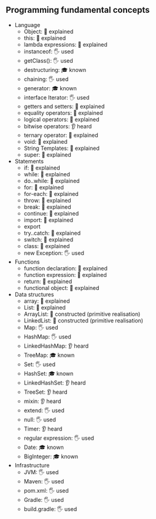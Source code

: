 ## Programming fundamental concepts

- Language
  - Object: 🙋 explained
  - this: 🙋 explained
  - lambda expressions: 🙋 explained
  - instanceof: 🖐️ used
  - getClass(): 🖐️ used
  - destructuring: 🎓 known
  - chaining: 🖐️ used
  - generator: 🎓 known
  - interface Iterator: 🖐️ used
  - getters and setters: 🙋 explained
  - equality operators: 🙋 explained
  - logical operators: 🙋 explained
  - bitwise operators: 👂 heard
  - ternary operator: 🙋 explained
  - void: 🙋 explained
  - String Templates: 🙋 explained
  - super: 🙋 explained
- Statements
  - if: 🙋 explained
  - while: 🙋 explained
  - do..while: 🙋 explained
  - for: 🙋 explained
  - for-each: 🙋 explained
  - throw: 🙋 explained
  - break: 🙋 explained
  - continue: 🙋 explained
  - import: 🙋 explained
  - export
  - try..catch: 🙋 explained
  - switch: 🙋 explained
  - class: 🙋 explained
  - new Exception: 🖐️ used
- Functions
  - function declaration: 🙋 explained
  - function expression: 🙋 explained
  - return: 🙋 explained
  - functional object: 🙋 explained
- Data structures
  - array: 🙋 explained
  - List: 🙋 explained
  - ArrayList: 🚀 constructed (primitive realisation)
  - LinkedList: 🚀 constructed (primitive realisation)
  - Map: 🖐️ used
  - HashMap: 🖐️ used
  - LinkedHashMap: 👂 heard
  - TreeMap: 🎓 known
  - Set: 🖐️ used
  - HashSet: 🎓 known
  - LinkedHashSet: 👂 heard
  - TreeSet: 👂 heard
  - mixin: 👂 heard
  - extend: 🖐️ used 
  - null: 🖐️ used
  - Timer: 👂 heard
  - regular expression: 🖐️ used
  - Date: 🎓 known
  - BigInteger: 🎓 known
- Infrastructure
  - JVM: 🖐️ used
  - Maven: 🖐️ used
  - pom.xml: 🖐️ used
  - Gradle: 🖐️ used
  - build.gradle: 🖐️ used
